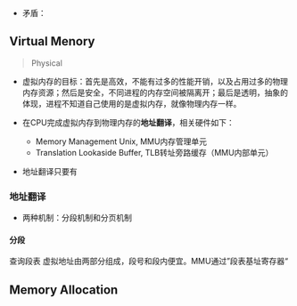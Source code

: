 + 矛盾：

## Virtual Menory
>Physical

+ 虚拟内存的目标：首先是高效，不能有过多的性能开销，以及占用过多的物理内存资源；然后是安全，不同进程的内存空间被隔离开；最后是透明，抽象的体现，进程不知道自己使用的是虚拟内存，就像物理内存一样。

+ 在CPU完成虚拟内存到物理内存的**地址翻译**，相关硬件如下：
	+ Memory Management Unix, MMU内存管理单元
	+ Translation Lookaside Buffer, TLB转址旁路缓存（MMU内部单元）

+ 地址翻译只要有


### 地址翻译

+ 两种机制：分段机制和分页机制

#### 分段

查询段表
虚拟地址由两部分组成，段号和段内便宜。MMU通过”段表基址寄存器“



## Memory Allocation
